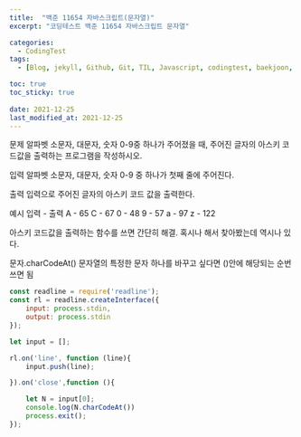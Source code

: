 ```yaml
---
title:  "백준 11654 자바스크립트(문자열)"
excerpt: "코딩테스트 백준 11654 자바스크립트 문자열"

categories:
  - CodingTest
tags:
  - [Blog, jekyll, Github, Git, TIL, Javascript, codingtest, baekjoon, baekjoon 11654, Node.js ]

toc: true
toc_sticky: true
 
date: 2021-12-25
last_modified_at: 2021-12-25
---
```

문제
알파벳 소문자, 대문자, 숫자 0-9중 하나가 주어졌을 때, 주어진 글자의 아스키 코드값을 출력하는 프로그램을 작성하시오.

입력
알파벳 소문자, 대문자, 숫자 0-9 중 하나가 첫째 줄에 주어진다.

출력
입력으로 주어진 글자의 아스키 코드 값을 출력한다.

예시
입력  -  출력
A   -   65
C   -   67
0   -   48
9   -   57
a   -   97
z   -   122

아스키 코드값을 출력하는 함수를 쓰면 간단히 해결.
혹시나 해서 찾아봤는데 역시나 있다.

문자.charCodeAt()
문자열의 특정한 문자 하나를 바꾸고 싶다면 ()안에 해당되는 순번 쓰면 됨
``` javascript
const readline = require('readline');
const rl = readline.createInterface({
    input: process.stdin,
    output: process.stdin
});

let input = [];

rl.on('line', function (line){
    input.push(line);

}).on('close',function (){

    let N = input[0];
    console.log(N.charCodeAt())
    process.exit();
});
```